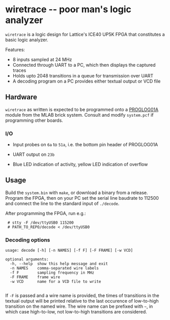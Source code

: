 # wiretrace -- poor man's logic analyzer

`wiretrace` is a logic design for Lattice's ICE40 UP5K FPGA that constitutes a basic logic analyzer.

Features:

 * 8 inputs sampled at 24 MHz
 * Connected through UART to a PC, which then displays the captured traces
 * Holds upto 2048 transitions in a queue for transmission over UART
 * A decoding program on a PC provides either textual output or VCD file

## Hardware

`wiretrace` as written is expected to be programmed onto a [PROGLOG01A](https://www.mlab.cz/module/PROGLOG01A) module from the MLAB brick system. Consult and modify `system.pcf` if programming other boards.

### I/O

 * Input probes on `6a` to `51a`, i.e. the bottom pin header of PROGLOG01A

 * UART output on `23b`

 * Blue LED indication of activity, yellow LED indication of overflow

## Usage

Build the `system.bin` with `make`, or download a binary from a release. Program the FPGA, then on your PC set the serial line baudrate to 112500 and connect the line to the standard input of `./decode`.

After programming the FPGA, run e.g.:

```
 # stty -F /dev/ttyUSB0 115200
 # PATH_TO_REPO/decode < /dev/ttyUSB0
```

### Decoding options


```
usage: decode [-h] [-n NAMES] [-f F] [-F FRAME] [-w VCD]

optional arguments:
  -h, --help  show this help message and exit
  -n NAMES    comma-separated wire labels
  -f F        sampling frequency in MHz
  -F FRAME    frame wire
  -w VCD      name for a VCD file to write


```

If `-F` is passed and a wire name is provided, the times of transitions in the textual output will be printed relative to the last occurence of low-to-high transition on the named wire. The wire name can be prefixed with `~`, in which case high-to-low, not low-to-high transitions are considered.
